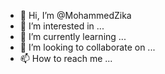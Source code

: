 - 👋 Hi, I’m @MohammedZika
- 👀 I’m interested in ...
- 🌱 I’m currently learning ...
- 💞️ I’m looking to collaborate on ...
- 📫 How to reach me ...

<!---
MohammedZika/MohammedZika is a ✨ special ✨ repository because its `README.md` (this file) appears on your GitHub profile.
You can click the Preview link to take a look at your changes.
--->
